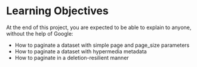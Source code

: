 # Learning Objectives

At the end of this project, you are expected to be able to explain to anyone, without the help of Google:

* How to paginate a dataset with simple page and page_size parameters
* How to paginate a dataset with hypermedia metadata
* How to paginate in a deletion-resilient manner
